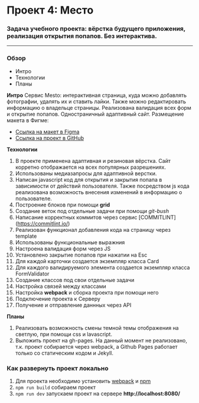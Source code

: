 # Проект 4: Место

### Задача учебного проекта: вёрстка будущего приложения, реализация открытия попапов. Без интерактива.  
-----------

### Обзор
* Интро
* Технологии
* Планы

**Интро**
Сервис Mesto: интерактивная страница, куда можно добавлять фотографии, удалять их и ставить лайки.
Также можно редактировать информацию о владельце страницы.
Реализована валидация всех форм и открытие попапов.
Одностраничный адаптивный сайт.
Размещение макета в Фигме: 
* [Ссылка на макет в Figma](https://www.figma.com/file/2cn9N9jSkmxD84oJik7xL7/JavaScript.-Sprint-4?node-id=0%3A1) 
* [Ссылка на проект в GitHub](https://kseniya7991.github.io/mesto/)

**Технологии**

1. В проекте применена адаптивная и резиновая вёрстка. 
Сайт корретно отображается на всех популярных разрешениях. 
2. Использованы медиазапросы для адаптивной верстки. 
3. Написан javascript код для открытия и закрытия попапа 
в зависимости от действий пользователя. Также посредством js кода 
реализована возможность внесения изменений в информацию о пользователе.
4. Построение блоков при помощи **grid** 
5. Создание веток под отдельные задачи при помощи *git-bush* 
6. Написание корректных коммитов через сервис [COMMITLINT] (https://commitlint.io/) 
7. Реализован функционал добавления кода на страницу через template
8. Использованы функциональные выражния
9. Настроена валидация форм через JS
10. Установлено закрытие попапов при нажатии на Esc
11. Для каждой карточки создается экземпляр класса Card
12. Для каждого валидируемого элемента создается экземпляр класса FormValidator
13. Создание классов под свои отдельные задачи
14. Настройка связей между классами
15. Настройка **webpack** и сборка проекта при помощи него
16. Подключение проекта к Серверу 
17. Получение и отправление даннных через API


**Планы**
1. Реализовать возможность смены темной темы отображения на светлую, при помощи css и lavascript.
2. Выложить проект на gh-pages. На данный момент не реализовано, т.к. проект собирается через webpack, а Github Pages работает только со статическим кодом и Jekyll.  

### Как развернуть проект локально

1. Для проекта необходимо установить [webpack](https://webpack.js.org/guides/installation/) и [npm](https://docs.npmjs.com/cli/v7/commands/npm-install)
2. `npm run build` собираем проект
3. `npm run dev` запускаем проект на сервере **http://localhost:8080/**
